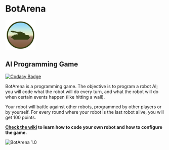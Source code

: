 # BotArena 

<img src="https://github.com/J4RV/BotArena/blob/master/Assets/Resources/Textures/Tank%20logo.png" width="96"> 

## AI Programming Game

[![Codacy Badge](https://api.codacy.com/project/badge/Grade/1280ccf037ba492eb8b9c64879030d0b)](https://www.codacy.com/app/J4RV/BotArena?utm_source=github.com&amp;utm_medium=referral&amp;utm_content=J4RV/BotArena&amp;utm_campaign=Badge_Grade)

BotArena is a programming game. 
The objective is to program a robot AI; you will code what the robot will do every turn, and what the robot will do when certain events happen (like hitting a wall).

Your robot will battle against other robots, programmed by other players or by yourself. For every round where your robot is the last robot alive, you will get 100 points.

**[Check the wiki](https://github.com/J4RV/BotArena/wiki) to learn how to code your own robot and how to configure the game.**

![BotArena 1.0](https://i.imgur.com/qilRuah.gif)
